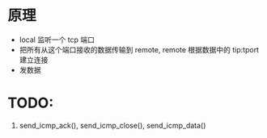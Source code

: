 # 原理
- local 监听一个 tcp 端口
- 把所有从这个端口接收的数据传输到 remote, remote 根据数据中的 tip:tport 建立连接
- 发数据

# TODO:
1. send_icmp_ack(), send_icmp_close(), send_icmp_data()

